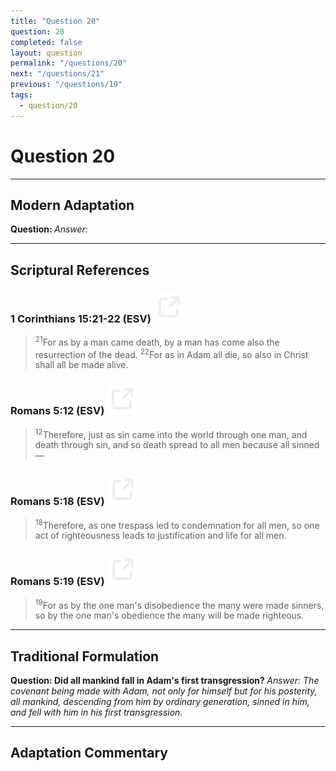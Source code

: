 ```yaml
---
title: "Question 20"
question: 20
completed: false
layout: question
permalink: "/questions/20"
next: "/questions/21"
previous: "/questions/19"
tags:
  - question/20
---
```

# Question 20
---
## Modern Adaptation
<strong>
    Question:
</strong>

<em>
    Answer:
</em>

---
## Scriptural References
### 1 Corinthians 15:21-22 (ESV) <a href="https://biblegateway.com/passage/?search=1+Corinthians+15%3A21-22&version=ESV"><img src="/assets/svg/link.svg"/></a>
> <sup>21</sup>For as by a man came death, by a man has come also the resurrection of the dead.
> <sup>22</sup>For as in Adam all die, so also in Christ shall all be made alive.

### Romans 5:12 (ESV) <a href="https://biblegateway.com/passage/?search=Romans+5%3A12&version=ESV"><img src="/assets/svg/link.svg"/></a>
> <sup>12</sup>Therefore, just as sin came into the world through one man, and death through sin, and so death spread to all men because all sinned—

### Romans 5:18 (ESV) <a href="https://biblegateway.com/passage/?search=Romans+5%3A18&version=ESV"><img src="/assets/svg/link.svg"/></a>
> <sup>18</sup>Therefore, as one trespass led to condemnation for all men, so one act of righteousness leads to justification and life for all men.

### Romans 5:19 (ESV) <a href="https://biblegateway.com/passage/?search=Romans+5%3A19&version=ESV"><img src="/assets/svg/link.svg"/></a>
> <sup>19</sup>For as by the one man's disobedience the many were made sinners, so by the one man's obedience the many will be made righteous.

---
## Traditional Formulation
<strong>
    Question: Did all mankind fall in Adam's first transgression?
</strong>

<em>
    Answer: The covenant being made with Adam, not only for himself but for his posterity, all mankind, descending from him by ordinary generation, sinned in him, and fell with him in his first transgression.
</em>

---
## Adaptation Commentary
